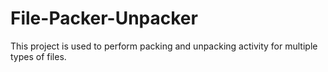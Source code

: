 # File-Packer-Unpacker
This project is used to perform packing and unpacking activity for multiple types of files.
